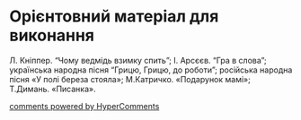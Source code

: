 <div id="hypercomments_widget" class="js-hypercomments-widget invisible"></div>


# Орієнтовний матеріал для виконання

Л. Кніппер. “Чому ведмідь взимку спить”; І. Арсєєв. “Гра в слова”; українська народна пісня “Грицю, Грицю, до роботи”; російська народна пісня «У полі береза стояла»; М.Катричко. «Подарунок мамі»;  Т.Димань. «Писанка». 

<div class="js-hypercomments-container">
    <a href="http://hypercomments.com" class="hc-link" title="comments widget">comments powered by HyperComments</a>
</div>